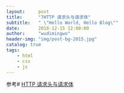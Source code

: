 ```yaml
---
layout:     post
title:      "7HTTP 请求头与请求体"
subtitle:   " \"Hello World, Hello Blog\""
date:       2018-12-15 12:00:00
author:     "wudimingwo"
header-img: "img/post-bg-2015.jpg"
catalog: true
tags:
    - html
    - css
    - js
---
```




参考# [HTTP 请求头与请求体](https://segmentfault.com/a/1190000006689767)
